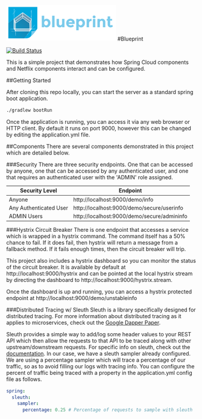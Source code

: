 <img src="blueprint.png" />
#Blueprint

[![Build Status](https://travis-ci.org/chadjnsn/blueprint.svg?branch=master)](https://travis-ci.org/chadjnsn/blueprint)

This is a simple project that demonstrates how Spring Cloud components and Netflix components interact and can be configured.

##Getting Started

After cloning this repo locally, you can start the server as a standard spring boot application.
```bash
./gradlew bootRun
```

Once the application is running, you can access it via any web browser or HTTP client. By default it runs on port 9000, however this can be changed by editing the application.yml file.

##Components
There are several components demonstrated in this project which are detailed below.

###Security
There are three security endpoints. One that can be accessed by anyone, one that can be accessed by any authenticated user, and one that requires an authenticated user with the 'ADMIN' role assigned.

| Security Level  | Endpoint |
| ------------- | ------------- |
| Anyone  | http://localhost:9000/demo/info  |
| Any Authenticated User  | http://localhost:9000/demo/secure/userinfo  |
| ADMIN Users  | http://localhost:9000/demo/secure/admininfo  |

###Hystrix Circuit Breaker
There is one endpoint that accesses a service which is wrapped in a hystrix command. The command itself has a 50% chance to fail. If it does fail, then hystrix will return a message from a fallback method. If it fails enough times, then the circuit breaker will trip.

This project also includes a hystrix dashboard so you can monitor the status of the circuit breaker. It is available by default at http://localhost:9000/hystrix and can be pointed at the local hystrix stream by directing the dashboard to http://localhost:9000/hystrix.stream.

Once the dashboard is up and running, you can access a hystrix protected endpoint at http://localhost:9000/demo/unstableinfo

###Distributed Tracing w/ Sleuth
Sleuth is a library specifically designed for distributed tracing. For more information about distributed tracing as it applies to microservices, check out the [Google Dapper Paper](http://research.google.com/pubs/pub36356.html).

Sleuth provides a simple way to add/log some header values to your REST API which then allow the requests to that API to be traced along with other upstream/downstream requests. For specific info on sleuth, check out the [documentation](http://cloud.spring.io/spring-cloud-sleuth/). In our case, we have a sleuth sampler already configured. We are using a percentage sampler which will trace a percentage of our traffic, so as to avoid filling our logs with tracing info. You can configure the percent of traffic being traced with a property in the application.yml config file as follows.

```yml
spring:
  sleuth:
    sampler:
      percentage: 0.25 # Percentage of requests to sample with sleuth
```
